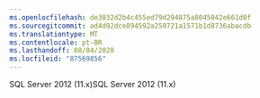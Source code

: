 ```yaml
---
ms.openlocfilehash: de3032d2b4c455ed79d294875a8045042e661d0f
ms.sourcegitcommit: ad4d92dce894592a259721a1571b1d8736abacdb
ms.translationtype: MT
ms.contentlocale: pt-BR
ms.lasthandoff: 08/04/2020
ms.locfileid: "87569856"
---
```

 <span data-ttu-id="c7149-101">SQL Server 2012 (11.x)</span><span class="sxs-lookup"><span data-stu-id="c7149-101">SQL Server 2012 (11.x)</span></span> 